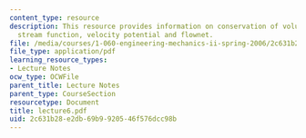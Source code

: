 ```yaml
---
content_type: resource
description: This resource provides information on conservation of volume for a streamtube,
  stream function, velocity potential and flownet.
file: /media/courses/1-060-engineering-mechanics-ii-spring-2006/2c631b28e2db69b9920546f576dcc98b_lecture6.pdf
file_type: application/pdf
learning_resource_types:
- Lecture Notes
ocw_type: OCWFile
parent_title: Lecture Notes
parent_type: CourseSection
resourcetype: Document
title: lecture6.pdf
uid: 2c631b28-e2db-69b9-9205-46f576dcc98b
---
```

